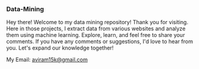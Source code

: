 ### Data-Mining
Hey there!
Welcome to my data mining repository! Thank you for visiting. Here in those projects, I extract data from various websites and analyze them using machine learning. Explore, learn, and feel free to share your comments.  If you have any comments or suggestions, I'd love to hear from you. Let's expand our knowledge together!

My Email: aviram15k@gmail.com
